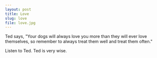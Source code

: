 ```yaml
---
layout: post
title: Love
slug: love
file: love.jpg
---
```


<p>Ted says, &quot;Your dogs will always love you more than they will ever love themselves, so remember to always treat them well and treat them often.&quot;</p>

<p>Listen to Ted.
Ted is very wise.</p>
